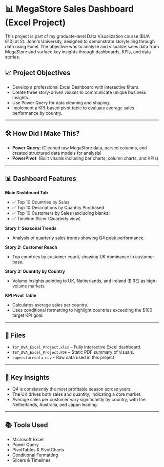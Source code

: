# 📊 MegaStore Sales Dashboard (Excel Project)

This project is part of my graduate-level Data Visualization course (BUA 610) at St. John's University, designed to demonstrate storytelling through data using Excel. The objective was to analyze and visualize sales data from MegaStore and surface key insights through dashboards, KPIs, and data stories.

## 📈 Project Objectives

- Develop a professional Excel Dashboard with interactive filters.
- Create three story-driven visuals to communicate unique business insights.
- Use Power Query for data cleaning and shaping.
- Implement a KPI-based pivot table to evaluate average sales performance by country.

---

## 🛠️ How Did I Make This?

- **Power Query**: (Cleaned raw MegaStore data, parsed columns, and created structured data models for analysis)
- **PowerPivot**: (Built visuals including bar charts, column charts, and KPIs)

---

## 📊 Dashboard Features

**Main Dashboard Tab**
- ✅ Top 10 Countries by Sales
- ✅ Top 10 Descriptions by Quantity Purchased
- ✅ Top 10 Customers by Sales (excluding blanks)
- ✅ Timeline Slicer (Quarterly view)

**Story 1: Seasonal Trends**
- Analysis of quarterly sales trends showing Q4 peak performance.

**Story 2: Customer Reach**
- Top countries by customer count, showing UK dominance in customer base.

**Story 3: Quantity by Country**
- Volume insights pointing to UK, Netherlands, and Ireland (EIRE) as high-volume markets.

**KPI Pivot Table**
- Calculates average sales per country.
- Uses conditional formatting to highlight countries exceeding the $100 target KPI goal.

---

## 📁 Files

- `TSY_DVA_Excel_Project.xlsx` – Fully interactive Excel dashboard.
- `TSY_DVA_Excel_Project.PDF` – Static PDF summary of visuals.
- `superstoredata.csv` - Raw data used in this project.

---

## 🚀 Key Insights

- Q4 is consistently the most profitable season across years.
- The UK drives both sales and quantity, indicating a core market.
- Average sales per customer vary significantly by country, with the Netherlands, Australia, and Japan leading.

---

## 📚 Tools Used

- Microsoft Excel
- Power Query
- PivotTables & PivotCharts
- Conditional Formatting
- Slicers & Timelines
